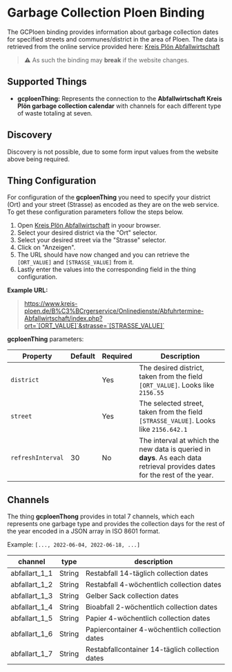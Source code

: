 # Garbage Collection Ploen Binding

The GCPloen binding provides information about garbage collection dates for specified streets and communes/district in the area of Ploen. The data is retrieved from the online service provided here: [Kreis Plön Abfallwirtschaft](https://www.kreis-ploen.de/B%C3%BCrgerservice/Onlinedienste/Abfuhrtermine-Abfallwirtschaft/index.php)

> :warning: As such the binding may **break** if the website changes.

## Supported Things

-   **gcploenThing:** Represents the connection to the **Abfallwirtschaft Kreis Plön garbage collection calendar** with channels for each different type of waste totaling at seven.

## Discovery

Discovery is not possible, due to some form input values from the website above being required.

## Thing Configuration

For configuration of the **gcploenThing** you need to specify your district (Ort) and your street (Strasse) as encoded as they are on the web service. To get these configuration parameters follow the steps below.

1. Open [Kreis Plön Abfallwirtschaft](https://www.kreis-ploen.de/B%C3%BCrgerservice/Onlinedienste/Abfuhrtermine-Abfallwirtschaft/index.php) in yoour browser.
2. Select your desired district via the "Ort" selector.
3. Select your desired street via the "Strasse" selector.
4. Click on "Anzeigen".
5. The URL should have now changed and you can retrieve the `[ORT_VALUE]` and `[STRASSE_VALUE]` from it.
6. Lastly enter the values into the corresponding field in the thing configuration.

**Example URL:**
> https://www.kreis-ploen.de/B%C3%BCrgerservice/Onlinedienste/Abfuhrtermine-Abfallwirtschaft/index.php?ort=`[ORT_VALUE]`&strasse=`[STRASSE_VALUE]`

**gcploenThing** parameters:

| Property | Default | Required | Description |
|-|-|-|-|
| `district` | | Yes | The desired district, taken from the field `[ORT_VALUE]`. Looks like `2156.55` |
| `street` | | Yes | The selected street, taken from the field `[STRASSE_VALUE]`. Looks like `2156.642.1` |
| `refreshInterval` | 30 | No | The interval at which the new data is queried in **days**. As each data retrieval provides dates for the rest of the year. |

## Channels

The thing **gcploenThong** provides in total 7 channels, which each represents one garbage type and provides the collection days for the rest of the year encoded in a JSON array in ISO 8601 format.

Example: `[..., 2022-06-04, 2022-06-18, ...]`

| channel  | type   | description                  |
|----------|--------|------------------------------|
| abfallart_1_1  | String | Restabfall 14-täglich collection dates  |
| abfallart_1_2  | String | Restabfall 4-wöchentlich collection dates  |
| abfallart_1_3  | String | Gelber Sack collection dates  |
| abfallart_1_4  | String | Bioabfall 2-wöchentlich collection dates  |
| abfallart_1_5  | String | Papier 4-wöchentlich collection dates  |
| abfallart_1_6  | String | Papiercontainer 4-wöchentlich collection dates  |
| abfallart_1_7  | String | Restabfallcontainer 14-täglich collection dates  |

